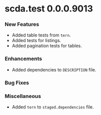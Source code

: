 # scda.test 0.0.0.9013

### New Features
* Added table tests from `tern`.
* Added tests for listings.
* Added pagination tests for tables.

### Enhancements
* Added dependencies to `DESCRIPTION` file.

### Bug Fixes

### Miscellaneous
* Added `tern` to `staged.dependencies` file.
